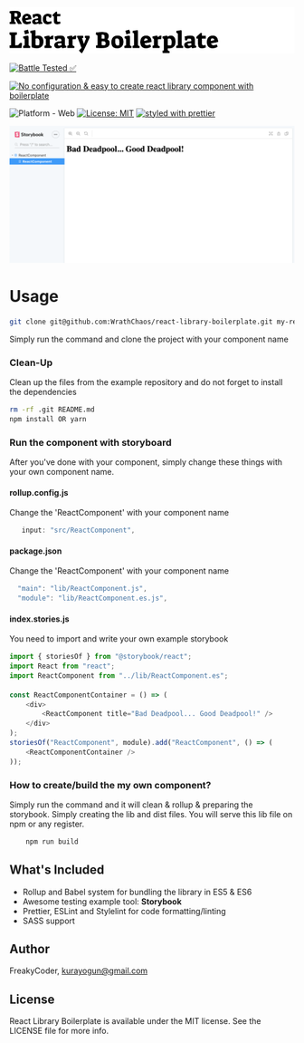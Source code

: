 <img alt="React Library Boilerplate" src="assets/logo.png" width="1050"/>

[![Battle Tested ✅](https://img.shields.io/badge/-Battle--Tested%20%E2%9C%85-03666e?style=for-the-badge)](https://github.com/WrathChaos/react-library-boilerplate)

[![No configuration & easy to create react library component with boilerplate](https://img.shields.io/badge/-No%20configuration%20%26%20easy%20to%20create%20react%20library%20component%20with%20boilerplate-lightgrey?style=for-the-badge)](https://github.com/WrathChaos/react-library-boilerplate)

![Platform - Web](https://img.shields.io/badge/platform-web-blue.svg?style=for-the-badge)
[![License: MIT](https://img.shields.io/badge/License-MIT-green.svg?style=for-the-badge)](https://opensource.org/licenses/MIT)
[![styled with prettier](https://img.shields.io/badge/styled_with-prettier-ff69b4.svg?style=for-the-badge)](https://github.com/prettier/prettier)

<p align="center">
  <img alt="React Library Boilerplate"
        src="assets/Screenshots/react-library-boilerplate.png" />
</p>

# Usage

```sh
git clone git@github.com:WrathChaos/react-library-boilerplate.git my-react-component
```

Simply run the command and clone the project with your component name

### Clean-Up

Clean up the files from the example repository and do not forget to install the dependencies

```sh
rm -rf .git README.md
npm install OR yarn
```

### Run the component with storyboard

After you've done with your component, simply change these things with your own component name.

#### rollup.config.js

Change the 'ReactComponent' with your component name

```js
   input: "src/ReactComponent",
```

#### package.json

Change the 'ReactComponent' with your component name

```js
  "main": "lib/ReactComponent.js",
  "module": "lib/ReactComponent.es.js",
```

#### index.stories.js

You need to import and write your own example storybook

```js
import { storiesOf } from "@storybook/react";
import React from "react";
import ReactComponent from "../lib/ReactComponent.es";

const ReactComponentContainer = () => (
    <div>
        <ReactComponent title="Bad Deadpool... Good Deadpool!" />
    </div>
);
storiesOf("ReactComponent", module).add("ReactComponent", () => (
    <ReactComponentContainer />
));
```

### How to create/build the my own component?

Simply run the command and it will clean & rollup & preparing the storybook. Simply creating the lib and dist files. 
You will serve this lib file on npm or any register.

```sh
    npm run build
```

## What's Included

* Rollup and Babel system for bundling the library in ES5 & ES6
* Awesome testing example tool: **Storybook**
* Prettier, ESLint and Stylelint for code formatting/linting
* SASS support

## Author

FreakyCoder, kurayogun@gmail.com

## License

React Library Boilerplate is available under the MIT license. See the LICENSE file for more info.

